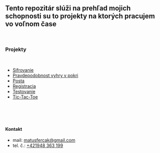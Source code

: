 ## Tento repozitár slúži na prehľad mojich schopnosti su to projekty na ktorých pracujem vo voľnom čase 
<br/>

### Projekty
<br/>

- [Sifrovanie](https://github.com/MatusFercak/Python/tree/main/Encryption)
- [Pravdepodobnost vyhry v pokri](https://github.com/MatusFercak/Python/tree/main/Poker-chances)
- [Posta](https://github.com/MatusFercak/Python/tree/main/Post)
- [Registracia](https://github.com/MatusFercak/Python/tree/main/Registracia)
- [Testovanie](https://github.com/MatusFercak/Python/tree/main/Testovanie)
- [Tic-Tac-Toe](https://github.com/MatusFercak/Python/tree/main/Tic-Tac-Toe)

<br/>
<br/>
<br/>

#### Kontakt
- mail: matusfercak@gmail.com
- tel. č.: <a href="">+421948 363 199</a>



